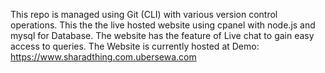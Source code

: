 This repo is managed using Git (CLI) with various version control operations. This the the live hosted website using cpanel with node.js and mysql for Database. The website has the feature of Live chat to gain easy access to queries. The Website is currently hosted at Demo: https://www.sharadthing.com.ubersewa.com
